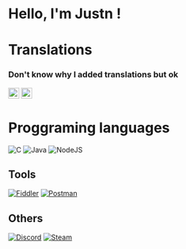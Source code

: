 





# Hello, I'm **Justn** !
# Translations
### Don't know why I added translations but ok
<kbd>[<img title="Deutsch" alt="Deutsch" src="https://gcore.jsdelivr.net/gh/hampusborgos/country-flags@main/svg/de.svg" width="22">](https://github.com/Random-user-doing-random-stuff/Random-user-doing-random-stuff/blob/main/translations/README_DE.md)</kbd>
<kbd>[<img title="Português" alt="Português" src="https://gcore.jsdelivr.net/gh/hampusborgos/country-flags@main/svg/pt.svg" width="22">](https://github.com/Random-user-doing-random-stuff/Random-user-doing-random-stuff/blob/main/translations/README_PT.md)</kbd>
<!--<kbd>[<img title="English" alt="English" width="22" src="https://gcore.jsdelivr.net/gh/hampusborgos/country-flags@main/svg/us.svg">](ok.com)</kbd> -->

# Proggraming languages
![C](https://img.shields.io/badge/c-%2300599C.svg?style=for-the-badge&logo=c&logoColor=white) 
![Java](https://img.shields.io/badge/java-%23ED8B00.svg?style=for-the-badge&logo=openjdk&logoColor=white)
![NodeJS](https://img.shields.io/badge/node.js-6DA55F?style=for-the-badge&logo=node.js&logoColor=white)

## Tools
[![Fiddler](https://img.shields.io/badge/Fiddler-66e710?style=for-the-badge&logo=progress&logoColor=white)](https://www.telerik.com/fiddler/fiddler-everywhere)
[![Postman](https://img.shields.io/badge/postman-ff6c37?style=for-the-badge&logo=postman&logoColor=white)](https://www.postman.com)

## Others


[![Discord](https://img.shields.io/badge/Discord-%235865F2.svg?style=for-the-badge&logo=discord&logoColor=white)](https://discord.gg/wwbtSVbc)
[![Steam](https://img.shields.io/badge/steam-%23000000.svg?style=for-the-badge&logo=steam&logoColor=white)](https://steamcommunity.com/profiles/76561199138903684)